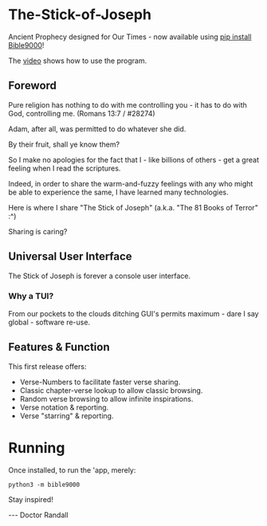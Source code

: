# The-Stick-of-Joseph
Ancient Prophecy designed for Our Times - now available using [pip install Bible9000](https://pypi.org/project/Bible9000/)!

The [video](https://youtu.be/4KU9m4emCo4?si=fW_7R4hjbsmY4JNO) shows how to use the program.

## Foreword
Pure religion has nothing to do with me controlling you - it has to do with God, controlling me. (Romans 13:7 / #28274)

Adam, after all, was permitted to do whatever she did.

By their fruit, shall ye know them?

So I make no apologies for the fact that I - like billions of others - get a great feeling when I read the scriptures. 

Indeed, in order to share the warm-and-fuzzy feelings with any who might be able to experience the same, I have learned many technologies. 

Here is where I share "The Stick of Joseph" (a.k.a. "The 81 Books of Terror" :^)

Sharing is caring?

## Universal User Interface
The Stick of Joseph is forever a console user interface.

### Why a TUI?
From our pockets to the clouds ditching GUI's permits maximum - dare I say global - software re-use.

## Features & Function
This first release offers:

* Verse-Numbers to facilitate faster verse sharing.
* Classic chapter-verse lookup to allow classic browsing.
* Random verse browsing to allow infinite inspirations.
* Verse notation & reporting.
* Verse "starring" & reporting.

# Running
Once installed, to run the 'app, merely:

```
python3 -m bible9000
```

Stay inspired!

--- Doctor Randall 
